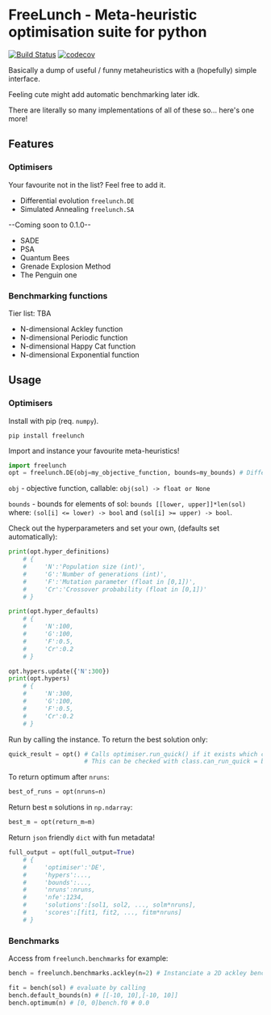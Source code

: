 # FreeLunch - Meta-heuristic optimisation suite for python


[![Build Status](https://travis-ci.com/MDCHAMP/FreeLunch.svg?branch=main)](https://travis-ci.com/MDCHAMP/FreeLunch) [![codecov](https://codecov.io/gh/MDCHAMP/FreeLunch/branch/main/graph/badge.svg)](https://codecov.io/gh/MDCHAMP/FreeLunch)

Basically a dump of useful / funny metaheuristics with a (hopefully) simple interface. 

Feeling cute might add automatic benchmarking later idk.

There are literally so many implementations of all of these so... here's one more! 

## Features

### Optimisers

Your favourite not in the list? Feel free to add it.

- Differential evolution `freelunch.DE`
- Simulated Annealing `freelunch.SA`

--Coming soon to 0.1.0--

- SADE
- PSA
- Quantum Bees
- Grenade Explosion Method
- The Penguin one


### Benchmarking functions

Tier list: TBA

- N-dimensional Ackley function
- N-dimensional Periodic function
- N-dimensional Happy Cat function
- N-dimensional Exponential function

## Usage

### Optimisers

Install with pip (req. `numpy`).

```
pip install freelunch
```

Import and instance your favourite meta-heuristics!

```python
import freelunch
opt = freelunch.DE(obj=my_objective_function, bounds=my_bounds) # Differential evolution
```

`obj` - objective function, callable: `obj(sol) -> float or None`


`bounds` - bounds for elements of sol: `bounds [[lower, upper]]*len(sol)` 
where: `(sol[i] <= lower) -> bool` and `(sol[i] >= upper) -> bool`.

Check out the hyperparameters and set your own, (defaults set automatically):

```python
print(opt.hyper_definitions)
    # {
    #     'N':'Population size (int)',
    #     'G':'Number of generations (int)',
    #     'F':'Mutation parameter (float in [0,1])',
    #     'Cr':'Crossover probability (float in [0,1])'
    # }

print(opt.hyper_defaults)
    # {
    #     'N':100,
    #     'G':100,
    #     'F':0.5,
    #     'Cr':0.2
    # }

opt.hypers.update({'N':300})
print(opt.hypers)
    # {
    #     'N':300,
    #     'G':100,
    #     'F':0.5,
    #     'Cr':0.2
    # }
```

Run by calling the instance. To return the best solution only:

```python
quick_result = opt() # Calls optimiser.run_quick() if it exists which can be faster
                     # This can be checked with class.can_run_quick = bool
```

To return optimum after `nruns`:

```python
best_of_runs = opt(nruns=n) 
```

Return best `m` solutions in `np.ndarray`:

```python
best_m = opt(return_m=m)
```

Return `json` friendly `dict` with fun metadata!

```python
full_output = opt(full_output=True)
    # {
    #     'optimiser':'DE',
    #     'hypers':...,
    #     'bounds':...,
    #     'nruns':nruns,
    #     'nfe':1234,
    #     'solutions':[sol1, sol2, ..., solm*nruns],
    #     'scores':[fit1, fit2, ..., fitm*nruns]
    # }

```

### Benchmarks 

Access from `freelunch.benchmarks` for example:

```python
bench = freelunch.benchmarks.ackley(n=2) # Instanciate a 2D ackley benchmark function

fit = bench(sol) # evaluate by calling
bench.default_bounds(n) # [[-10, 10],[-10, 10]]
bench.optimum(n) # [0, 0]bench.f0 # 0.0
```


